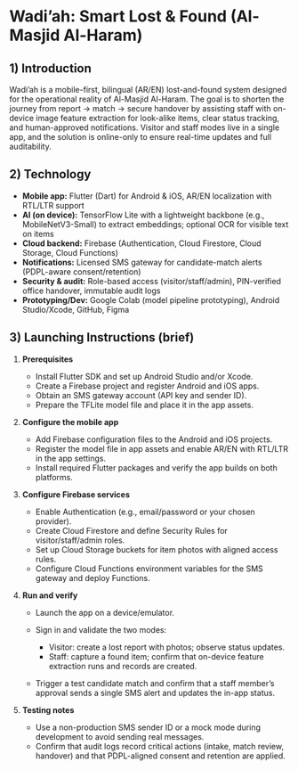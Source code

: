 # Wadi’ah: Smart Lost & Found (Al-Masjid Al-Haram)

## 1) Introduction

Wadi’ah is a mobile-first, bilingual (AR/EN) lost-and-found system designed for the operational reality of Al-Masjid Al-Haram. The goal is to shorten the journey from report → match → secure handover by assisting staff with on-device image feature extraction for look-alike items, clear status tracking, and human-approved notifications. Visitor and staff modes live in a single app, and the solution is online-only to ensure real-time updates and full auditability.

## 2) Technology

* **Mobile app:** Flutter (Dart) for Android & iOS, AR/EN localization with RTL/LTR support
* **AI (on device):** TensorFlow Lite with a lightweight backbone (e.g., MobileNetV3-Small) to extract embeddings; optional OCR for visible text on items
* **Cloud backend:** Firebase (Authentication, Cloud Firestore, Cloud Storage, Cloud Functions)
* **Notifications:** Licensed SMS gateway for candidate-match alerts (PDPL-aware consent/retention)
* **Security & audit:** Role-based access (visitor/staff/admin), PIN-verified office handover, immutable audit logs
* **Prototyping/Dev:** Google Colab (model pipeline prototyping), Android Studio/Xcode, GitHub, Figma

## 3) Launching Instructions (brief)

1. **Prerequisites**

   * Install Flutter SDK and set up Android Studio and/or Xcode.
   * Create a Firebase project and register Android and iOS apps.
   * Obtain an SMS gateway account (API key and sender ID).
   * Prepare the TFLite model file and place it in the app assets.

2. **Configure the mobile app**

   * Add Firebase configuration files to the Android and iOS projects.
   * Register the model file in app assets and enable AR/EN with RTL/LTR in the app settings.
   * Install required Flutter packages and verify the app builds on both platforms.

3. **Configure Firebase services**

   * Enable Authentication (e.g., email/password or your chosen provider).
   * Create Cloud Firestore and define Security Rules for visitor/staff/admin roles.
   * Set up Cloud Storage buckets for item photos with aligned access rules.
   * Configure Cloud Functions environment variables for the SMS gateway and deploy Functions.

4. **Run and verify**

   * Launch the app on a device/emulator.
   * Sign in and validate the two modes:

     * Visitor: create a lost report with photos; observe status updates.
     * Staff: capture a found item; confirm that on-device feature extraction runs and records are created.
   * Trigger a test candidate match and confirm that a staff member’s approval sends a single SMS alert and updates the in-app status.

5. **Testing notes**

   * Use a non-production SMS sender ID or a mock mode during development to avoid sending real messages.
   * Confirm that audit logs record critical actions (intake, match review, handover) and that PDPL-aligned consent and retention are applied.



